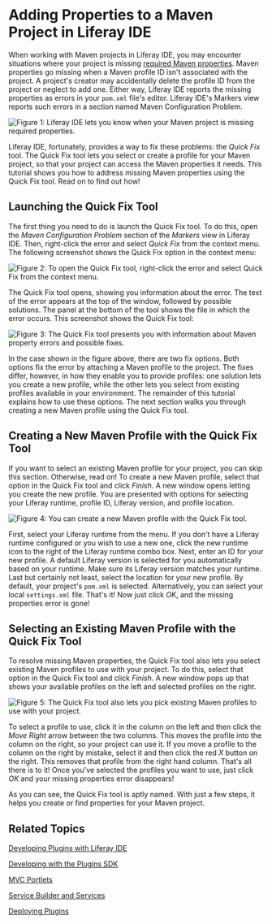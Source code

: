 # Adding Properties to a Maven Project in Liferay IDE [](id=adding-properties-to-a-maven-project-in-liferay-ide)

When working with Maven projects in Liferay IDE, you may encounter situations
where your project is missing [required Maven properties](/develop/tutorials/-/knowledge_base/6-2/using-liferay-maven-parent-plugin-projects).
Maven properties go missing when a Maven profile ID isn't associated with the
project. A project's creator may accidentally delete the profile ID from the
project or neglect to add one. Either way, Liferay IDE reports the missing
properties as errors in your `pom.xml` file's editor. Liferay IDE's Markers view
reports such errors in a section named Maven Configuration Problem. 

![Figure 1: Liferay IDE lets you know when your Maven project is missing required properties.](../../images/maven-quick-fix-01.png)

Liferay IDE, fortunately, provides a way to fix these problems: the *Quick Fix*
tool. The Quick Fix tool lets you select or create a profile for your Maven
project, so that your project can access the Maven properties it needs. This
tutorial shows you how to address missing Maven properties using the Quick Fix
tool. Read on to find out how! 

## Launching the Quick Fix Tool

The first thing you need to do is launch the Quick Fix tool. To do this, open
the *Maven Configuration Problem* section of the *Markers* view in Liferay IDE.
Then, right-click the error and select *Quick Fix* from the context menu. The
following screenshot shows the Quick Fix option in the context menu: 

![Figure 2: To open the Quick Fix tool, right-click the error and select *Quick Fix* from the context menu.](../../images/maven-quick-fix-02.png)

The Quick Fix tool opens, showing you information about the error. The text of
the error appears at the top of the window, followed by possible solutions. The
panel at the bottom of the tool shows the file in which the error occurs. This
screenshot shows the Quick Fix tool: 

![Figure 3: The Quick Fix tool presents you with information about Maven property errors and possible fixes.](../../images/maven-quick-fix-03.png)

In the case shown in the figure above, there are two fix options. Both options
fix the error by attaching a Maven profile to the project. The fixes differ,
however, in how they enable you to provide profiles: one solution lets you
create a new profile, while the other lets you select from existing profiles
available in your environment. The remainder of this tutorial explains how to
use these options. The next section walks you through creating a new Maven
profile using the Quick Fix tool. 

## Creating a New Maven Profile with the Quick Fix Tool

If you want to select an existing Maven profile for your project, you can skip
this section. Otherwise, read on! To create a new Maven profile, select that
option in the Quick Fix tool and click *Finish*. A new window opens letting you
create the new profile. You are presented with options for selecting your
Liferay runtime, profile ID, Liferay version, and profile location. 

![Figure 4: You can create a new Maven profile with the Quick Fix tool.](../../images/maven-quick-fix-04.png)

First, select your Liferay runtime from the menu. If you don't have a Liferay
runtime configured or you wish to use a new one, click the new runtime icon to
the right of the Liferay runtime combo box. Next, enter an ID for your new
profile. A default Liferay version is selected for you automatically based on
your runtime. Make sure its Liferay version matches your runtime. Last but
certainly not least, select the location for your new profile. By default, your
project's `pom.xml` is selected. Alternatively, you can select your local
`settings.xml` file. That's it! Now just click *OK*, and the missing properties
error is gone! 

## Selecting an Existing Maven Profile with the Quick Fix Tool

To resolve missing Maven properties, the Quick Fix tool also lets you select
existing Maven profiles to use with your project. To do this, select that option
in the Quick Fix tool and click *Finish*. A new window pops up that shows your
available profiles on the left and selected profiles on the right. 

![Figure 5: The Quick Fix tool also lets you pick existing Maven profiles to use with your project.](../../images/maven-quick-fix-05.png)

To select a profile to use, click it in the column on the left and then click
the *Move Right* arrow between the two columns. This moves the profile into the
column on the right, so your project can use it. If you move a profile to the
column on the right by mistake, select it and then click the red *X* button on
the right. This removes that profile from the right hand column.  That's all
there is to it! Once you've selected the profiles you want to use, just click
*OK* and your missing properties error disappears! 

As you can see, the Quick Fix tool is aptly named. With just a few steps, it
helps you create or find properties for your Maven project. 

## Related Topics

[Developing Plugins with Liferay IDE](/develop/tutorials/-/knowledge_base/6-2/liferay-ide)

[Developing with the Plugins SDK](/develop/tutorials/-/knowledge_base/6-2/plugins-sdk)

[MVC Portlets](/develop/tutorials/-/knowledge_base/6-2/developing-jsp-portlets-using-liferay-mvc)

[Service Builder and Services](/develop/tutorials/-/knowledge_base/6-2/service-builder)

[Deploying Plugins](/develop/tutorials/-/knowledge_base/6-2/deploying-plugins)
